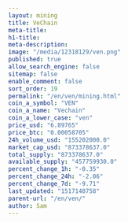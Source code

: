 ```yaml
---
layout: mining
title: VeChain
meta-title: 
h1-title: 
meta-description: 
image: "/media/12318129/ven.png"
published: true
allow_search_engine: false
sitemap: false
enable_comment: false
sort_order: 19
permalink: "/en/ven/mining.html"
coin_a_symbol: "VEN"
coin_a_name: "Vechain"
coin_a_lower_case: "ven"
price_usd: "6.89765"
price_btc: "0.00058705"
24h_volume_usd: "155202000.0"
market_cap_usd: "873378637.0"
total_supply: "873378637.0"
available_supply: "457759930.0"
percent_change_1h: "-0.35"
percent_change_24h: "-2.06"
percent_change_7d: "-9.71"
last_updated: "1517140758"
parent-url: "/en/ven/"
author: Sam
---
```


